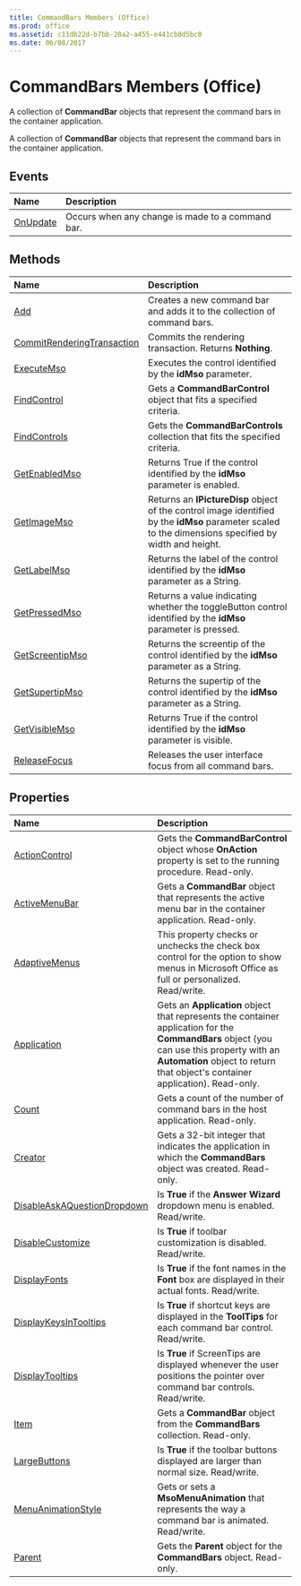 ```yaml
---
title: CommandBars Members (Office)
ms.prod: office
ms.assetid: c11db22d-b7bb-20a2-a455-e441cb8d5bc0
ms.date: 06/08/2017
---
```



# CommandBars Members (Office)
A collection of  **CommandBar** objects that represent the command bars in the container application.

A collection of  **CommandBar** objects that represent the command bars in the container application.


## Events



|**Name**|**Description**|
|:-----|:-----|
|[OnUpdate](commandbars-onupdate-event-office.md)|Occurs when any change is made to a command bar.|

## Methods



|**Name**|**Description**|
|:-----|:-----|
|[Add](commandbars-add-method-office.md)|Creates a new command bar and adds it to the collection of command bars.|
|[CommitRenderingTransaction](commandbars-commitrenderingtransaction-method-office.md)|Commits the rendering transaction. Returns  **Nothing**.|
|[ExecuteMso](commandbars-executemso-method-office.md)|Executes the control identified by the  **idMso** parameter.|
|[FindControl](commandbars-findcontrol-method-office.md)|Gets a  **CommandBarControl** object that fits a specified criteria.|
|[FindControls](commandbars-findcontrols-method-office.md)|Gets the  **CommandBarControls** collection that fits the specified criteria.|
|[GetEnabledMso](commandbars-getenabledmso-method-office.md)|Returns True if the control identified by the  **idMso** parameter is enabled.|
|[GetImageMso](commandbars-getimagemso-method-office.md)|Returns an  **IPictureDisp** object of the control image identified by the **idMso** parameter scaled to the dimensions specified by width and height.|
|[GetLabelMso](commandbars-getlabelmso-method-office.md)|Returns the label of the control identified by the  **idMso** parameter as a String.|
|[GetPressedMso](commandbars-getpressedmso-method-office.md)|Returns a value indicating whether the toggleButton control identified by the  **idMso** parameter is pressed.|
|[GetScreentipMso](commandbars-getscreentipmso-method-office.md)|Returns the screentip of the control identified by the  **idMso** parameter as a String.|
|[GetSupertipMso](commandbars-getsupertipmso-method-office.md)|Returns the supertip of the control identified by the  **idMso** parameter as a String.|
|[GetVisibleMso](commandbars-getvisiblemso-method-office.md)|Returns True if the control identified by the  **idMso** parameter is visible.|
|[ReleaseFocus](commandbars-releasefocus-method-office.md)|Releases the user interface focus from all command bars.|

## Properties



|**Name**|**Description**|
|:-----|:-----|
|[ActionControl](commandbars-actioncontrol-property-office.md)|Gets the  **CommandBarControl** object whose **OnAction** property is set to the running procedure. Read-only.|
|[ActiveMenuBar](commandbars-activemenubar-property-office.md)|Gets a  **CommandBar** object that represents the active menu bar in the container application. Read-only.|
|[AdaptiveMenus](commandbars-adaptivemenus-property-office.md)|This property checks or unchecks the check box control for the option to show menus in Microsoft Office as full or personalized. Read/write.|
|[Application](commandbars-application-property-office.md)|Gets an  **Application** object that represents the container application for the **CommandBars** object (you can use this property with an **Automation** object to return that object's container application). Read-only.|
|[Count](commandbars-count-property-office.md)|Gets a count of the number of command bars in the host application. Read-only.|
|[Creator](commandbars-creator-property-office.md)|Gets a 32-bit integer that indicates the application in which the  **CommandBars** object was created. Read-only.|
|[DisableAskAQuestionDropdown](commandbars-disableaskaquestiondropdown-property-office.md)|Is  **True** if the **Answer Wizard** dropdown menu is enabled. Read/write.|
|[DisableCustomize](commandbars-disablecustomize-property-office.md)|Is  **True** if toolbar customization is disabled. Read/write.|
|[DisplayFonts](commandbars-displayfonts-property-office.md)|Is  **True** if the font names in the **Font** box are displayed in their actual fonts. Read/write.|
|[DisplayKeysInTooltips](commandbars-displaykeysintooltips-property-office.md)|Is  **True** if shortcut keys are displayed in the **ToolTips** for each command bar control. Read/write.|
|[DisplayTooltips](commandbars-displaytooltips-property-office.md)|Is  **True** if ScreenTips are displayed whenever the user positions the pointer over command bar controls. Read/write.|
|[Item](commandbars-item-property-office.md)|Gets a  **CommandBar** object from the **CommandBars** collection. Read-only.|
|[LargeButtons](commandbars-largebuttons-property-office.md)|Is  **True** if the toolbar buttons displayed are larger than normal size. Read/write.|
|[MenuAnimationStyle](commandbars-menuanimationstyle-property-office.md)|Gets or sets a  **MsoMenuAnimation** that represents the way a command bar is animated. Read/write.|
|[Parent](commandbars-parent-property-office.md)|Gets the  **Parent** object for the **CommandBars** object. Read-only.|

